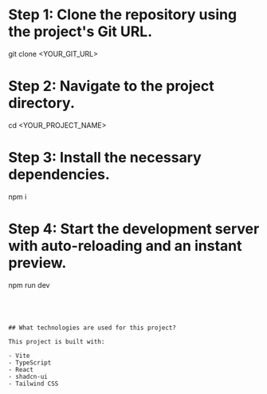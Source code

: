 
# Step 1: Clone the repository using the project's Git URL.
git clone <YOUR_GIT_URL>

# Step 2: Navigate to the project directory.
cd <YOUR_PROJECT_NAME>

# Step 3: Install the necessary dependencies.
npm i

# Step 4: Start the development server with auto-reloading and an instant preview.
npm run dev
```




## What technologies are used for this project?

This project is built with:

- Vite
- TypeScript
- React
- shadcn-ui
- Tailwind CSS


